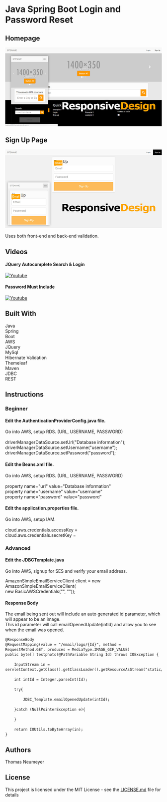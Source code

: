 # Java Spring Boot Login and Password Reset

## Homepage

![alt text](https://github.com/t-neu/Java_Spring_Boot_Ajax/blob/master/homepage.jpg?raw=true)

## Sign Up Page

![alt text](https://github.com/t-neu/Java_Spring_Boot_Ajax/blob/master/signup.jpg?raw=true)

Uses both front-end and back-end validation.

## Videos

#### JQuery Autocomplete Search & Login

[![Youtube](https://i.ytimg.com/vi/Kklw_QDzCq4/1.jpg?time=1496251253919)](https://youtu.be/Kklw_QDzCq4)

#### Password Must Include

[![Youtube](https://i.ytimg.com/vi/SPjyb1dSKLk/2.jpg?time=1496251253919)](https://youtu.be/SPjyb1dSKLk)

## Built With

Java<br />
Spring<br />
Boot<br />
AWS<br />
JQuery<br />
MySql<br />
Hibernate Validation<br />
Themeleaf<br />
Maven<br />
JDBC<br />
REST<br />

## Instructions

### Beginner <br />

#### Edit the AuthenticationProviderConfig.java file. <br />
Go into AWS, setup RDS. (URL, USERNAME, PASSWORD)<br />
<br />
driverManagerDataSource.setUrl("Database information"); <br />
driverManagerDataSource.setUsername("username"); <br />
driverManagerDataSource.setPassword("password");

#### Edit the Beans.xml file. <br />
Go into AWS, setup RDS. (URL, USERNAME, PASSWORD) <br />
<br />
property name="url" value="Database information" <br />
property name="username" value="username" <br />
property name="password" value="password" <br />

#### Edit the application.properties file. <br />
Go into AWS, setup IAM. <br />
<br />
cloud.aws.credentials.accessKey = <br />
cloud.aws.credentials.secretKey = <br />

### Advanced <br />

#### Edit the JDBCTemplate.java <br />
Go into AWS, signup for SES and verify your email address.

AmazonSimpleEmailServiceClient client = new AmazonSimpleEmailServiceClient( <br />
				new BasicAWSCredentials("", "")); <br />
				
#### Response Body <br />
The email being sent out will include an auto generated id parameter, which will appear to be an image. <br />
This id parameter will call emailOpenedUpdate(intId) and allow you to see when the email was opened.<br />
```
@ResponseBody
@RequestMapping(value = "/email/logo/{Id}", method = RequestMethod.GET, produces = MediaType.IMAGE_GIF_VALUE)
public byte[] testphoto(@PathVariable String Id) throws IOException {  

	InputStream in = servletContext.getClass().getClassLoader().getResourceAsStream("static/images/logo.gif");

	int intId = Integer.parseInt(Id);

	try{

		JDBC_Template.emailOpenedUpdate(intId);

	}catch (NullPointerException e){

	}

	return IOUtils.toByteArray(in);
}
```

## Authors

Thomas Neumeyer

## License

This project is licensed under the MIT License - see the [LICENSE.md](LICENSE.md) file for details
